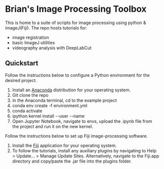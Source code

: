 # Brian's Image Processing Toolbox

This is home to a suite of scripts for image processing using python & imageJ(Fiji). The repo hosts tutorials for:

  - image registration
  - basic ImageJ utilities
  - videography analysis with DeepLabCut

## Quickstart

Follow the instructions below to configure a Python environment for the desired project. 

1. Install an [Anaconda](https://www.anaconda.com/download) distribution for your operating system.
2. Git clone the repo
3. In the Anaconda terminal, cd to the example project
4. conda env create -f environment.yml
5. conda activate <env>
6. ipython kernel install --user --name <kernel>
7. Open Jupyter Notebook, navigate to envs, upload the .ipynb file from the project and run it on the new kernel. 

Follow the instructions below to set up Fiji image-processing software. 

1. Install the [Fiji](https://imagej.net/software/fiji/) application for your operating system.
2. To follow the tutorials, install any auxiliary plugins by navigating to Help > Update... > Manage Update Sites. Alternatively, navigate to the Fiji.app directory and copy/paste the .jar file into the plugins folder. 
